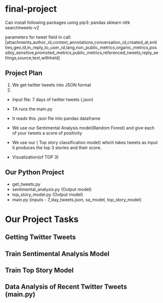 # final-project

Can install following packages using pip3:
pandas
sklearn
nltk
searchtweets-v2

parameters for tweet field in call:
[attachments,author_id,context_annotations,conversation_id,created_at,entities,geo,id,in_reply_to_user_id,lang,non_public_metrics,organic_metrics,possibly_sensitive,promoted_metrics,public_metrics,referenced_tweets,reply_settings,source,text,withheld]

## Project Plan

1. We get twitter tweets into JSON format
2.

- Input file: 7 days of twitter tweets (.json)
- TA runs the main.py
- It reads this .json file into pandas dataframe
- We use our Sentimental Analysis model(Random Forest) and give each of your tweets a score of positivity
- We use our ( Top story classification model) which takes tweets as input it produces the top 3 stories and their score.

- Visualization(of TOP 3)

## Our Python Project

- get_tweets.py
- sentimental_analysis.py (Output model)
- top_story_model.py (Output model)
- main.py (inputs - 7_day_tweets.json, sa_model, top_story_model)

# Our Project Tasks

## Getting Twitter Tweets

## Train Sentimental Analysis Model

## Train Top Story Model

## Data Analysis of Recent Twitter Tweets (main.py)
